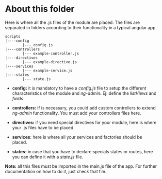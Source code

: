 # About this folder

Here is where all the .js files of the module are placed. The files are separated in folders according to their functionality in a typical angular app.

```
scripts
|----config
        |--- config.js
|----controllers
        |--- example-controller.js
|----directives
        |--- example-directive.js
|----services
        |--- example-service.js
|----states
        |--- state.js

```

- **config:** it is mandatory to have a _config.js_ file to setup the different characteristics of the module and _ng-admin_. Ej: define the _listViews_ and _fields_

- **controllers:** if is necessary, you could add custom controllers to extend _ng-admin_ functionality. You must add your controllers files here.

- **directives:** if you need special directives for your module, here is where your .js files have to be placed.

- **services:** here is where all your services and factories should be placed.

- **states:** in case that you have to declare specials states or routes, here you can define it with a _state.js_ file.

**Note:** all this files must be imported in the main.js file of the app. For further documentation on how to do it, just check that file. 
